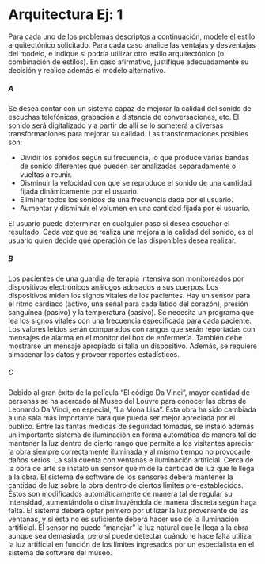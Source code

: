 # Arquitectura Ej: 1

<p>
Para cada uno de los problemas descriptos a continuación, modele el estilo arquitectónico
solicitado. Para cada caso analice las ventajas y desventajas del modelo, e indique si podría
utilizar otro estilo arquitectónico (o combinación de estilos). En caso afirmativo, justifique
adecuadamente su decisión y realice además el modelo alternativo. 
</p>
<h5>A</h5>
<p>Se desea contar con un sistema capaz de mejorar la calidad del sonido de escuchas
telefónicas, grabación a distancia de conversaciones, etc. El sonido será digitalizado y a
partir de allí se lo someterá a diversas transformaciones para mejorar su calidad. Las transformaciones posibles son: </p>

<ul>
<li>Dividir los sonidos según su frecuencia, lo que produce varias bandas de sonido diferentes que pueden ser analizadas separadamente o vueltas a reunir.</li> 
<li>Disminuir la velocidad con que se reproduce el sonido de una cantidad fijada dinámicamente por el usuario. </li>
<li>Eliminar todos los sonidos de una frecuencia dada por el usuario. </li>
<li>Aumentar y disminuir el volumen en una cantidad fijada por el usuario. </li>
</ul> 
<p>El usuario puede determinar en cualquier paso si desea escuchar el resultado. Cada vez que se realiza una mejora a la calidad del sonido, es el usuario quien decide qué operación de las
  disponibles desea realizar.</p>
 
<h5>B</h5>
<p>Los pacientes de una guardia de terapia intensiva son monitoreados por dispositivos electrónicos análogos adosados a sus cuerpos. Los dispositivos miden los signos vitales de los pacientes. Hay un sensor para el ritmo cardíaco (activo, una señal para cada latido del
corazón), presión sanguínea (pasivo) y la temperatura (pasivo). Se necesita un programa que lea los signos vitales con una frecuencia especificada para cada paciente. Los valores leídos
serán comparados con rangos que serán reportadas con mensajes de alarma en el monitor del box de enfermería. También debe mostrarse un mensaje apropiado si falla un dispositivo. Además, se requiere almacenar los datos y proveer reportes estadísticos.
</p>
 
<h5>C</h5>
<p>
Debido al gran éxito de la película “El código Da Vinci”, mayor cantidad de personas se ha acercado al Museo del Louvre para conocer las obras de Leonardo Da Vinci, en especial, “La
Mona Lisa”. Esta obra ha sido cambiada a una sala más importante para que pueda ser mejor apreciada por el público. Entre las tantas medidas de seguridad tomadas, se instaló
además un importante sistema de iluminación en forma automática de manera tal de mantener la luz dentro de cierto rango que permite a los visitantes apreciar la obra siempre
correctamente iluminada y al mismo tiempo no provocarle daños serios. La sala cuenta con ventanas e iluminación artificial. Cerca de la obra de arte se instaló un sensor que mide la
cantidad de luz que le llega a la obra. El sistema de software de los sensores deberá mantener la cantidad de luz sobre la obra dentro de ciertos límites pre-establecidos. Éstos
son modificados automáticamente de manera tal de regular su intensidad, aumentándola o disminuyéndola de manera discreta según haga falta. El sistema deberá optar primero por
utilizar la luz proveniente de las ventanas, y si esta no es suficiente deberá hacer uso de la iluminación artificial. El sensor no puede “manejar” la luz natural que le llega a la obra
aunque sea demasiada, pero sí puede detectar cuándo le hace falta utilizar la luz artificial en función de los límites ingresados por un especialista en el sistema de software del museo.
</p>
